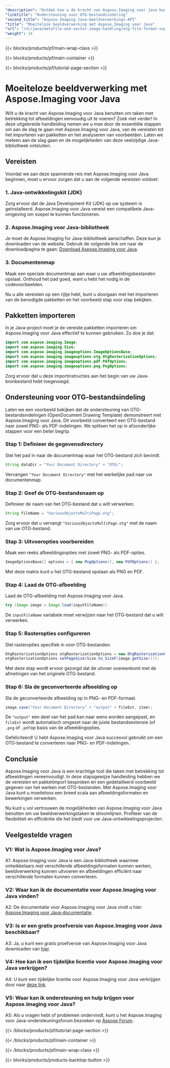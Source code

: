 ```yaml
---
"description": "Ontdek hoe u de kracht van Aspose.Imaging voor Java kunt benutten in deze stapsgewijze handleiding. Optimaliseer uw beeldverwerking eenvoudig."
"linktitle": "Ondersteuning voor OTG-bestandsindeling"
"second_title": "Aspose.Imaging Java-beeldverwerkings-API"
"title": "Moeiteloze beeldverwerking met Aspose.Imaging voor Java"
"url": "/nl/java/metafile-and-vector-image-handling/otg-file-format-support/"
"weight": 14
---
```


{{< blocks/products/pf/main-wrap-class >}}

{{< blocks/products/pf/main-container >}}

{{< blocks/products/pf/tutorial-page-section >}}

# Moeiteloze beeldverwerking met Aspose.Imaging voor Java

Wilt u de kracht van Aspose.Imaging voor Java benutten om taken met betrekking tot afbeeldingen eenvoudig uit te voeren? Zoek niet verder! In deze uitgebreide handleiding nemen we u mee door de essentiële stappen om aan de slag te gaan met Aspose.Imaging voor Java, van de vereisten tot het importeren van pakketten en het analyseren van voorbeelden. Laten we meteen aan de slag gaan en de mogelijkheden van deze veelzijdige Java-bibliotheek ontsluiten.

## Vereisten

Voordat we aan deze spannende reis met Aspose.Imaging voor Java beginnen, moet u ervoor zorgen dat u aan de volgende vereisten voldoet:

### 1. Java-ontwikkelingskit (JDK)

Zorg ervoor dat de Java Development Kit (JDK) op uw systeem is geïnstalleerd. Aspose.Imaging voor Java vereist een compatibele Java-omgeving om soepel te kunnen functioneren.

### 2. Aspose.Imaging voor Java-bibliotheek

Je moet de Aspose.Imaging for Java-bibliotheek aanschaffen. Deze kun je downloaden van de website. Gebruik de volgende link om naar de downloadpagina te gaan: [Download Aspose.Imaging voor Java](https://releases.aspose.com/imaging/java/).

### 3. Documentenmap

Maak een speciale documentmap aan waar u uw afbeeldingsbestanden opslaat. Onthoud het pad goed, want u hebt het nodig in de codevoorbeelden.

Nu u alle vereisten op een rijtje hebt, kunt u doorgaan met het importeren van de benodigde pakketten en het voorbeeld stap voor stap bekijken.

## Pakketten importeren

In je Java-project moet je de vereiste pakketten importeren om Aspose.Imaging voor Java effectief te kunnen gebruiken. Zo doe je dat:

```java
import com.aspose.imaging.Image;
import com.aspose.imaging.Size;
import com.aspose.imaging.imageoptions.ImageOptionsBase;
import com.aspose.imaging.imageoptions.otg.OtgRasterizationOptions;
import com.aspose.imaging.imageoptions.pdf.PdfOptions;
import com.aspose.imaging.imageoptions.png.PngOptions;
```

Zorg ervoor dat u deze importinstructies aan het begin van uw Java-bronbestand hebt toegevoegd.

## Ondersteuning voor OTG-bestandsindeling

Laten we een voorbeeld bekijken dat de ondersteuning van OTG-bestandsindelingen (OpenDocument Drawing Template) demonstreert met Aspose.Imaging voor Java. Dit voorbeeld converteert een OTG-bestand naar zowel PNG- als PDF-indelingen. We splitsen het op in afzonderlijke stappen voor een beter begrip.

### Stap 1: Definieer de gegevensdirectory

Stel het pad in naar de documentmap waar het OTG-bestand zich bevindt.

```java
String dataDir = "Your Document Directory" + "OTG/";
```

Vervangen `"Your Document Directory"` met het werkelijke pad naar uw documentenmap.

### Stap 2: Geef de OTG-bestandsnaam op

Definieer de naam van het OTG-bestand dat u wilt verwerken.

```java
String fileName = "VariousObjectsMultiPage.otg";
```

Zorg ervoor dat u vervangt `"VariousObjectsMultiPage.otg"` met de naam van uw OTG-bestand.

### Stap 3: Uitvoeropties voorbereiden

Maak een reeks afbeeldingsopties met zowel PNG- als PDF-opties.

```java
ImageOptionsBase[] options = { new PngOptions(), new PdfOptions() };
```

Met deze matrix kunt u het OTG-bestand opslaan als PNG en PDF.

### Stap 4: Laad de OTG-afbeelding

Laad de OTG-afbeelding met Aspose.Imaging voor Java.

```java
try (Image image = Image.load(inputFileName))
```

De `inputFileName` variabele moet verwijzen naar het OTG-bestand dat u wilt verwerken.

### Stap 5: Rasteropties configureren

Stel rasteropties specifiek in voor OTG-bestanden.

```java
OtgRasterizationOptions otgRasterizationOptions = new OtgRasterizationOptions();
otgRasterizationOptions.setPageSize(Size.to_SizeF(image.getSize()));
```

Met deze stap wordt ervoor gezorgd dat de uitvoer overeenkomt met de afmetingen van het originele OTG-bestand.

### Stap 6: Sla de geconverteerde afbeelding op

Sla de geconverteerde afbeelding op in PNG- en PDF-formaat.

```java
image.save("Your Document Directory" + "output" + fileExt, item);
```

De `"output"` een deel van het pad kan naar wens worden aangepast, en `fileExt` wordt automatisch omgezet naar de juiste bestandsextensie (of `.png` of `.pdf`op basis van de afbeeldingopties.

Gefeliciteerd! U hebt Aspose.Imaging voor Java succesvol gebruikt om een OTG-bestand te converteren naar PNG- en PDF-indelingen.

## Conclusie

Aspose.Imaging voor Java is een krachtige tool die taken met betrekking tot afbeeldingen vereenvoudigt. In deze stapsgewijze handleiding hebben we de vereisten en pakketimport besproken en een gedetailleerd voorbeeld gegeven van het werken met OTG-bestanden. Met Aspose.Imaging voor Java kunt u moeiteloos een breed scala aan afbeeldingsformaten en bewerkingen verwerken.

Nu kunt u vol vertrouwen de mogelijkheden van Aspose.Imaging voor Java benutten om uw beeldverwerkingstaken te stroomlijnen. Profiteer van de flexibiliteit en efficiëntie die het biedt voor uw Java-ontwikkelingsprojecten.

## Veelgestelde vragen

### V1: Wat is Aspose.Imaging voor Java?

A1: Aspose.Imaging voor Java is een Java-bibliotheek waarmee ontwikkelaars met verschillende afbeeldingsformaten kunnen werken, beeldverwerking kunnen uitvoeren en afbeeldingen efficiënt naar verschillende formaten kunnen converteren.

### V2: Waar kan ik de documentatie voor Aspose.Imaging voor Java vinden?

A2: De documentatie voor Aspose.Imaging voor Java vindt u hier: [Aspose.Imaging voor Java-documentatie](https://reference.aspose.com/imaging/java/).

### V3: Is er een gratis proefversie van Aspose.Imaging voor Java beschikbaar?

A3: Ja, u kunt een gratis proefversie van Aspose.Imaging voor Java downloaden van [hier](https://releases.aspose.com/).

### V4: Hoe kan ik een tijdelijke licentie voor Aspose.Imaging voor Java verkrijgen?

A4: U kunt een tijdelijke licentie voor Aspose.Imaging voor Java verkrijgen door naar [deze link](https://purchase.aspose.com/temporary-license/).

### V5: Waar kan ik ondersteuning en hulp krijgen voor Aspose.Imaging voor Java?

A5: Als u vragen hebt of problemen ondervindt, kunt u het Aspose.Imaging voor Java-ondersteuningsforum bezoeken op [Aspose Forum](https://forum.aspose.com/).

{{< /blocks/products/pf/tutorial-page-section >}}

{{< /blocks/products/pf/main-container >}}

{{< /blocks/products/pf/main-wrap-class >}}

{{< blocks/products/products-backtop-button >}}